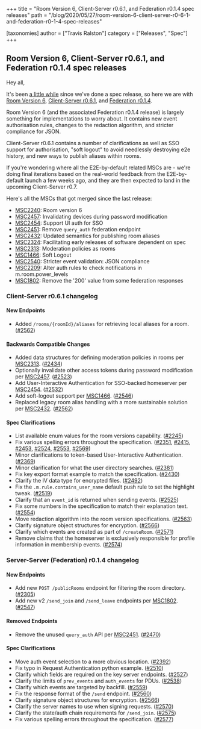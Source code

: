 +++
title = "Room Version 6, Client-Server r0.6.1, and Federation r0.1.4 spec releases"
path = "/blog/2020/05/27/room-version-6-client-server-r0-6-1-and-federation-r0-1-4-spec-releases"

[taxonomies]
author = ["Travis Ralston"]
category = ["Releases", "Spec"]
+++

## Room Version 6, Client-Server r0.6.1, and Federation r0.1.4 spec releases

Hey all,

It's been [a little while](https://matrix.org/blog/2019/11/08/client-server-r-0-6-0-and-identity-service-r-0-3-0-releases) since we've done a spec release, so here we are with [Room Version 6](https://matrix.org/docs/spec/rooms/v6), [Client-Server r0.6.1](https://matrix.org/docs/spec/client_server/r0.6.1), and [Federation r0.1.4](https://matrix.org/docs/spec/server_server/r0.1.4).

Room Version 6 (and the associated Federation r0.1.4 release) is largely something for implementations to worry about. It contains new event authorisation rules, changes to the redaction algorithm, and stricter compliance for JSON.

Client-Server r0.6.1 contains a number of clarifications as well as SSO support for authorisation, "soft logout" to avoid needlessly destroying e2e history, and new ways to publish aliases within rooms.

If you're wondering where all the E2E-by-default related MSCs are - we're doing final iterations based on the real-world feedback from the E2E-by-default launch a few weeks ago, and they are then expected to land in the upcoming Client-Server r0.7.

Here's all the MSCs that got merged since the last release:

- [MSC2240](https://github.com/matrix-org/matrix-doc/pull/2240): Room version 6
- [MSC2457](https://github.com/matrix-org/matrix-doc/pull/2457): Invalidating devices during password modification
- [MSC2454](https://github.com/matrix-org/matrix-doc/pull/2454): Support UI auth for SSO
- [MSC2451](https://github.com/matrix-org/matrix-doc/pull/2451): Remove `query_auth` federation endpoint
- [MSC2432](https://github.com/matrix-org/matrix-doc/pull/2432): Updated semantics for publishing room aliases
- [MSC2324](https://github.com/matrix-org/matrix-doc/pull/2324): Facilitating early releases of software dependent on spec
- [MSC2313](https://github.com/matrix-org/matrix-doc/pull/2313): Moderation policies as rooms
- [MSC1466](https://github.com/matrix-org/matrix-doc/issues/1466): Soft Logout
- [MSC2540](https://github.com/matrix-org/matrix-doc/pull/2540): Stricter event validation: JSON compliance
- [MSC2209](https://github.com/matrix-org/matrix-doc/pull/2209): Alter auth rules to check notifications in m.room.power_levels
- [MSC1802](https://github.com/matrix-org/matrix-doc/pull/1802): Remove the '200' value from some federation responses

### Client-Server r0.6.1 changelog

#### New Endpoints

  - Added `/rooms/{roomId}/aliases` for retrieving local aliases for a room. ([\#2562](https://github.com/matrix-org/matrix-doc/issues/2562))

#### Backwards Compatible Changes

  - Added data structures for defining moderation policies in rooms per [MSC2313](https://github.com/matrix-org/matrix-doc/pull/2313). ([\#2434](https://github.com/matrix-org/matrix-doc/issues/2434))
  - Optionally invalidate other access tokens during password modification per [MSC2457](https://github.com/matrix-org/matrix-doc/pull/2457). ([\#2523](https://github.com/matrix-org/matrix-doc/issues/2523))
  - Add User-Interactive Authentication for SSO-backed homeserver per [MSC2454](https://github.com/matrix-org/matrix-doc/pull/2454). ([\#2532](https://github.com/matrix-org/matrix-doc/issues/2532))
  - Add soft-logout support per [MSC1466](https://github.com/matrix-org/matrix-doc/issues/1466). ([\#2546](https://github.com/matrix-org/matrix-doc/issues/2546))
  - Replaced legacy room alias handling with a more sustainable solution per [MSC2432](https://github.com/matrix-org/matrix-doc/pull/2432). ([\#2562](https://github.com/matrix-org/matrix-doc/issues/2562))

#### Spec Clarifications

  - List available enum values for the room versions capability. ([\#2245](https://github.com/matrix-org/matrix-doc/issues/2245))
  - Fix various spelling errors throughout the specification. ([\#2351](https://github.com/matrix-org/matrix-doc/issues/2351), [\#2415](https://github.com/matrix-org/matrix-doc/issues/2415), [\#2453](https://github.com/matrix-org/matrix-doc/issues/2453), [\#2524](https://github.com/matrix-org/matrix-doc/issues/2524), [\#2553](https://github.com/matrix-org/matrix-doc/issues/2553), [\#2569](https://github.com/matrix-org/matrix-doc/issues/2569))
  - Minor clarifications to token-based User-Interactive Authentication. ([\#2369](https://github.com/matrix-org/matrix-doc/issues/2369))
  - Minor clarification for what the user directory searches. ([\#2381](https://github.com/matrix-org/matrix-doc/issues/2381))
  - Fix key export format example to match the specification. ([\#2430](https://github.com/matrix-org/matrix-doc/issues/2430))
  - Clarify the IV data type for encrypted files. ([\#2492](https://github.com/matrix-org/matrix-doc/issues/2492))
  - Fix the `.m.rule.contains_user_name` default push rule to set the highlight tweak. ([\#2519](https://github.com/matrix-org/matrix-doc/issues/2519))
  - Clarify that an `event_id` is returned when sending events. ([\#2525](https://github.com/matrix-org/matrix-doc/issues/2525))
  - Fix some numbers in the specification to match their explanation text. ([\#2554](https://github.com/matrix-org/matrix-doc/issues/2554))
  - Move redaction algorithm into the room version specifications. ([\#2563](https://github.com/matrix-org/matrix-doc/issues/2563))
  - Clarify signature object structures for encryption. ([\#2566](https://github.com/matrix-org/matrix-doc/issues/2566))
  - Clarify which events are created as part of `/createRoom`. ([\#2571](https://github.com/matrix-org/matrix-doc/issues/2571))
  - Remove claims that the homeserver is exclusively responsible for profile information in membership events. ([\#2574](https://github.com/matrix-org/matrix-doc/issues/2574))

### Server-Server (Federation) r0.1.4 changelog

#### New Endpoints

  - Add new `POST /publicRooms` endpoint for filtering the room directory. ([\#2305](https://github.com/matrix-org/matrix-doc/issues/2305))
  - Add new v2 `/send_join` and `/send_leave` endpoints per [MSC1802](https://github.com/matrix-org/matrix-doc/pull/1802). ([\#2547](https://github.com/matrix-org/matrix-doc/issues/2547))

#### Removed Endpoints

  - Remove the unused `query_auth` API per [MSC2451](https://github.com/matrix-org/matrix-doc/pull/2451). ([\#2470](https://github.com/matrix-org/matrix-doc/issues/2470))

#### Spec Clarifications

  - Move auth event selection to a more obvious location. ([\#2392](https://github.com/matrix-org/matrix-doc/issues/2392))
  - Fix typo in Request Authentication python example. ([\#2510](https://github.com/matrix-org/matrix-doc/issues/2510))
  - Clarify which fields are required on the key server endpoints. ([\#2527](https://github.com/matrix-org/matrix-doc/issues/2527))
  - Clarify the limits of `prev_events` and `auth_events` for PDUs. ([\#2538](https://github.com/matrix-org/matrix-doc/issues/2538))
  - Clarify which events are targeted by backfill. ([\#2559](https://github.com/matrix-org/matrix-doc/issues/2559))
  - Fix the response format of the `/send` endpoint. ([\#2560](https://github.com/matrix-org/matrix-doc/issues/2560))
  - Clarify signature object structures for encryption. ([\#2566](https://github.com/matrix-org/matrix-doc/issues/2566))
  - Clarify the server names to use when signing requests. ([\#2570](https://github.com/matrix-org/matrix-doc/issues/2570))
  - Clarify the state/auth chain requirements for `/send_join`. ([\#2575](https://github.com/matrix-org/matrix-doc/issues/2575))
  - Fix various spelling errors throughout the specification. ([\#2577](https://github.com/matrix-org/matrix-doc/issues/2577))
